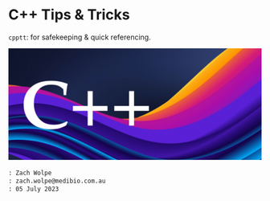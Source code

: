 # C++ Tips & Tricks

`cpptt`: for safekeeping & quick referencing.

![cpptt](https://github.com/ZachWolpe/cpptt/blob/main/assets/C%2B%2B%20banner.png)


```
: Zach Wolpe
: zach.wolpe@medibio.com.au
: 05 July 2023
```
